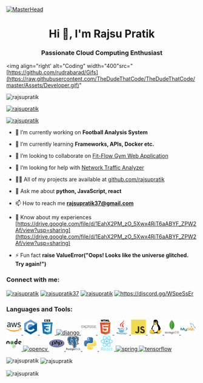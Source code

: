[![MasterHead](https://1.bp.blogspot.com/-7A4WynwLsMw/XbBpCXG8fHI/AAAAAAAAMt4/uOa1bpLskYgrwGbllhSu2SDj_Mig8SXJQCLcBGAsYHQ/s1600/2000_600px.gif)](https://rishavchanda.io)
<h1 align="center">Hi 👋, I'm Rajsu Pratik</h1>
<h3 align="center">Passionate Cloud Computing Enthusiast</h3>

<img align="right' alt="Coding" width="400"src="[https://github.com/rudrabarad/Gifs](https://raw.githubusercontent.com/TheDudeThatCode/TheDudeThatCode/master/Assets/Developer.gif)"

<p align="left"> <img src="https://komarev.com/ghpvc/?username=rajsupratik&label=Profile%20views&color=0e75b6&style=flat" alt="rajsupratik" /> </p>

<p align="left"> <a href="https://github.com/ryo-ma/github-profile-trophy"><img src="https://github-profile-trophy.vercel.app/?username=rajsupratik" alt="rajsupratik" /></a> </p>

<p align="left"> <a href="https://twitter.com/rajsupratik" target="blank"><img src="https://img.shields.io/twitter/follow/rajsupratik?logo=twitter&style=for-the-badge" alt="rajsupratik" /></a> </p>

- 🔭 I’m currently working on **Football Analysis System**

- 🌱 I’m currently learning **Frameworks, APIs, Docker etc.**

- 👯 I’m looking to collaborate on [Fit-Flow Gym Web Application](https://github.com/rajsupratik/FIt-FlowGYM)

- 🤝 I’m looking for help with [Network Traffic Analyzer](https://github.com/rajsupratik/NetworkTrafficAnalyzer)

- 👨‍💻 All of my projects are available at [github.com/rajsupratik](github.com/rajsupratik)

- 💬 Ask me about **python, JavaScript, react**

- 📫 How to reach me **rajsupratik37@gmail.com**

- 📄 Know about my experiences [https://drive.google.com/file/d/1EahX2PM_zO_5Xwx4RiT6aABYF_ZPW2Af/view?usp=sharing](https://drive.google.com/file/d/1EahX2PM_zO_5Xwx4RiT6aABYF_ZPW2Af/view?usp=sharing)

- ⚡ Fun fact **raise ValueError("Oops! Looks like the universe glitched. Try again!")**

<h3 align="left">Connect with me:</h3>
<p align="left">
<a href="https://twitter.com/rajsupratik" target="blank"><img align="center" src="https://raw.githubusercontent.com/rahuldkjain/github-profile-readme-generator/master/src/images/icons/Social/twitter.svg" alt="rajsupratik" height="30" width="40" /></a>
<a href="https://www.hackerrank.com/rajsupratik37" target="blank"><img align="center" src="https://raw.githubusercontent.com/rahuldkjain/github-profile-readme-generator/master/src/images/icons/Social/hackerrank.svg" alt="rajsupratik37" height="30" width="40" /></a>
<a href="https://www.leetcode.com/rajsupratik" target="blank"><img align="center" src="https://raw.githubusercontent.com/rahuldkjain/github-profile-readme-generator/master/src/images/icons/Social/leet-code.svg" alt="rajsupratik" height="30" width="40" /></a>
<a href="https://discord.gg/https://discord.gg/WSpeSsEr" target="blank"><img align="center" src="https://raw.githubusercontent.com/rahuldkjain/github-profile-readme-generator/master/src/images/icons/Social/discord.svg" alt="https://discord.gg/WSpeSsEr" height="30" width="40" /></a>
</p>

<h3 align="left">Languages and Tools:</h3>
<p align="left"> <a href="https://aws.amazon.com" target="_blank" rel="noreferrer"> <img src="https://raw.githubusercontent.com/devicons/devicon/master/icons/amazonwebservices/amazonwebservices-original-wordmark.svg" alt="aws" width="40" height="40"/> </a> <a href="https://www.cprogramming.com/" target="_blank" rel="noreferrer"> <img src="https://raw.githubusercontent.com/devicons/devicon/master/icons/c/c-original.svg" alt="c" width="40" height="40"/> </a> <a href="https://www.w3schools.com/css/" target="_blank" rel="noreferrer"> <img src="https://raw.githubusercontent.com/devicons/devicon/master/icons/css3/css3-original-wordmark.svg" alt="css3" width="40" height="40"/> </a> <a href="https://www.djangoproject.com/" target="_blank" rel="noreferrer"> <img src="https://cdn.worldvectorlogo.com/logos/django.svg" alt="django" width="40" height="40"/> </a> <a href="https://expressjs.com" target="_blank" rel="noreferrer"> <img src="https://raw.githubusercontent.com/devicons/devicon/master/icons/express/express-original-wordmark.svg" alt="express" width="40" height="40"/> </a> <a href="https://www.w3.org/html/" target="_blank" rel="noreferrer"> <img src="https://raw.githubusercontent.com/devicons/devicon/master/icons/html5/html5-original-wordmark.svg" alt="html5" width="40" height="40"/> </a> <a href="https://www.java.com" target="_blank" rel="noreferrer"> <img src="https://raw.githubusercontent.com/devicons/devicon/master/icons/java/java-original.svg" alt="java" width="40" height="40"/> </a> <a href="https://developer.mozilla.org/en-US/docs/Web/JavaScript" target="_blank" rel="noreferrer"> <img src="https://raw.githubusercontent.com/devicons/devicon/master/icons/javascript/javascript-original.svg" alt="javascript" width="40" height="40"/> </a> <a href="https://www.linux.org/" target="_blank" rel="noreferrer"> <img src="https://raw.githubusercontent.com/devicons/devicon/master/icons/linux/linux-original.svg" alt="linux" width="40" height="40"/> </a> <a href="https://www.mongodb.com/" target="_blank" rel="noreferrer"> <img src="https://raw.githubusercontent.com/devicons/devicon/master/icons/mongodb/mongodb-original-wordmark.svg" alt="mongodb" width="40" height="40"/> </a> <a href="https://www.mysql.com/" target="_blank" rel="noreferrer"> <img src="https://raw.githubusercontent.com/devicons/devicon/master/icons/mysql/mysql-original-wordmark.svg" alt="mysql" width="40" height="40"/> </a> <a href="https://nodejs.org" target="_blank" rel="noreferrer"> <img src="https://raw.githubusercontent.com/devicons/devicon/master/icons/nodejs/nodejs-original-wordmark.svg" alt="nodejs" width="40" height="40"/> </a> <a href="https://opencv.org/" target="_blank" rel="noreferrer"> <img src="https://www.vectorlogo.zone/logos/opencv/opencv-icon.svg" alt="opencv" width="40" height="40"/> </a> <a href="https://www.php.net" target="_blank" rel="noreferrer"> <img src="https://raw.githubusercontent.com/devicons/devicon/master/icons/php/php-original.svg" alt="php" width="40" height="40"/> </a> <a href="https://www.postgresql.org" target="_blank" rel="noreferrer"> <img src="https://raw.githubusercontent.com/devicons/devicon/master/icons/postgresql/postgresql-original-wordmark.svg" alt="postgresql" width="40" height="40"/> </a> <a href="https://www.python.org" target="_blank" rel="noreferrer"> <img src="https://raw.githubusercontent.com/devicons/devicon/master/icons/python/python-original.svg" alt="python" width="40" height="40"/> </a> <a href="https://reactjs.org/" target="_blank" rel="noreferrer"> <img src="https://raw.githubusercontent.com/devicons/devicon/master/icons/react/react-original-wordmark.svg" alt="react" width="40" height="40"/> </a> <a href="https://spring.io/" target="_blank" rel="noreferrer"> <img src="https://www.vectorlogo.zone/logos/springio/springio-icon.svg" alt="spring" width="40" height="40"/> </a> <a href="https://www.tensorflow.org" target="_blank" rel="noreferrer"> <img src="https://www.vectorlogo.zone/logos/tensorflow/tensorflow-icon.svg" alt="tensorflow" width="40" height="40"/> </a> </p>

<p><img align="left" src="https://github-readme-stats.vercel.app/api/top-langs?username=rajsupratik&show_icons=true&locale=en&layout=compact" alt="rajsupratik" /></p>

<p>&nbsp;<img align="center" src="https://github-readme-stats.vercel.app/api?username=rajsupratik&show_icons=true&locale=en" alt="rajsupratik" /></p>

<p><img align="center" src="https://github-readme-streak-stats.herokuapp.com/?user=rajsupratik&" alt="rajsupratik" /></p>
